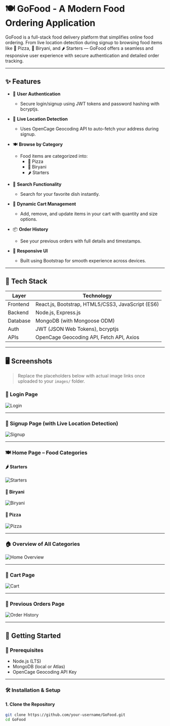 # 🍽️ GoFood - A Modern Food Ordering Application

GoFood is a full-stack food delivery platform that simplifies online food ordering. From live location detection during signup to browsing food items like 🍕 Pizza, 🍛 Biryani, and 🌶️ Starters — GoFood offers a seamless and responsive user experience with secure authentication and detailed order tracking.

---

## ✨ Features

- 🔐 **User Authentication**
  - Secure login/signup using JWT tokens and password hashing with bcryptjs.

- 📍 **Live Location Detection**
  - Uses OpenCage Geocoding API to auto-fetch your address during signup.

- 🍽️ **Browse by Category**
  - Food items are categorized into:
    - 🍕 Pizza  
    - 🍛 Biryani  
    - 🌶️ Starters  

- 🔎 **Search Functionality**
  - Search for your favorite dish instantly.

- 🛒 **Dynamic Cart Management**
  - Add, remove, and update items in your cart with quantity and size options.

- 📦 **Order History**
  - See your previous orders with full details and timestamps.

- 📱 **Responsive UI**
  - Built using Bootstrap for smooth experience across devices.

---

## 🧰 Tech Stack

| Layer      | Technology                                |
|------------|--------------------------------------------|
| Frontend   | React.js, Bootstrap, HTML5/CSS3, JavaScript (ES6) |
| Backend    | Node.js, Express.js                        |
| Database   | MongoDB (with Mongoose ODM)                |
| Auth       | JWT (JSON Web Tokens), bcryptjs            |
| APIs       | OpenCage Geocoding API, Fetch API, Axios   |

---

## 🖥️ Screenshots

> Replace the placeholders below with actual image links once uploaded to your `images/` folder.

### 🔐 Login Page  
![Login](./images/Screenshot%202025-06-30%20025831.png)

---

### 📝 Signup Page (with Live Location Detection)  
![Signup](./images/Screenshot%202025-06-30%20025839.png)

---

### 🍽️ Home Page – Food Categories  

#### 🌶️ Starters  
![Starters](./images/Screenshot%202025-06-30%20025810.png)

#### 🍛 Biryani  
![Biryani](./images/Screenshot%202025-06-30%20025755.png)

#### 🍕 Pizza  
![Pizza](./images/Screenshot%202025-06-30%20035654.png)

---

### 🏠 Overview of All Categories  
![Home Overview](./images/Screenshot%202025-06-30%20025740.png)

---

### 🛒 Cart Page  
![Cart](./images/Screenshot%202025-06-30%20035630.png)

---

### 📜 Previous Orders Page  
![Order History](./images/Screenshot%202025-06-30%20035712.png)

---

## 🚀 Getting Started

### 🔧 Prerequisites

- Node.js (LTS)
- MongoDB (local or Atlas)
- OpenCage Geocoding API Key

---

### 🛠️ Installation & Setup

#### 1. Clone the Repository

```bash
git clone https://github.com/your-username/GoFood.git
cd GoFood
